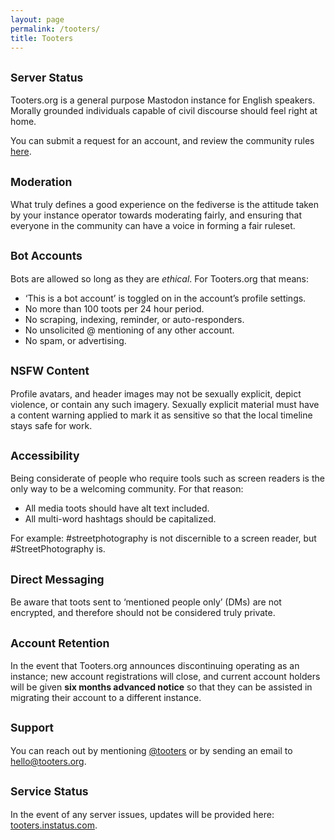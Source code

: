 ```yaml
---
layout: page
permalink: /tooters/
title: Tooters
---
```


## <small>Server Status</small>

Tooters.org is a general purpose Mastodon instance for English speakers. Morally grounded individuals capable of civil discourse should feel right at home.

You can submit a request for an account, and review the community rules [here](https://tooters.org/auth/sign_up).

## <small>Moderation</small>

What truly defines a good experience on the fediverse is the attitude taken by your instance operator towards moderating fairly, and ensuring that everyone in the community can have a voice in forming a fair ruleset.

## <small>Bot Accounts</small>

Bots are allowed so long as they are *ethical*. For Tooters.org that means:

- ‘This is a bot account’ is toggled on in the account’s profile settings.
- No more than 100 toots per 24 hour period.
- No scraping, indexing, reminder, or auto-responders.
- No unsolicited @ mentioning of any other account.
- No spam, or advertising.
  
## <small>NSFW Content</small>

Profile avatars, and header images may not be sexually explicit, depict violence, or contain any such imagery.
Sexually explicit material must have a content warning applied to mark it as sensitive so that the local timeline stays safe for work.

## <small>Accessibility</small>

Being considerate of people who require tools such as screen readers is the only way to be a welcoming community. For that reason:

- All media toots should have alt text included.
- All multi-word hashtags should be capitalized.
 
For example: #streetphotography is not discernible to a screen reader, but #StreetPhotography is.

## <small>Direct Messaging</small>

Be aware that toots sent to ‘mentioned people only’ (DMs) are not encrypted, and therefore should not be considered truly private.

## <small>Account Retention</small>

In the event that Tooters.org announces discontinuing operating as an instance; new account registrations will close, and current account holders will be given **six months advanced notice** so that they can be assisted in migrating their account to a different instance.

## <small>Support</small>

You can reach out by mentioning [@tooters](https://tooters.org/@tooters)  or by sending an email to [hello@tooters.org](mailto:hello@tooters.org).

## <small>Service Status</small>

In the event of any server issues, updates will be provided here:
[tooters.instatus.com](https://tooters.instatus.com/).